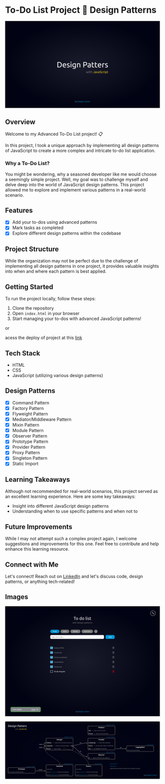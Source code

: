 # To-Do List Project 🚀 Design Patterns

![Project Cover](https://github.com/KlaytonJr/design-patterns-js/blob/main/assets/Cover.png?raw=true)

## Overview
Welcome to my Advanced To-Do List project! 📋 

In this project, I took a unique approach by implementing all design patterns of JavaScript to create a more complex and intricate to-do list application.

### Why a To-Do List?
You might be wondering, why a seasoned developer like me would choose a seemingly simple project. Well, my goal was to challenge myself and delve deep into the world of JavaScript design patterns. This project allowed me to explore and implement various patterns in a real-world scenario.

## Features
- [X] Add your to-dos using advanced patterns
- [X] Mark tasks as completed
- [X] Explore different design patterns within the codebase

## Project Structure
While the organization may not be perfect due to the challenge of implementing all design patterns in one project, it provides valuable insights into when and where each pattern is best applied.

## Getting Started
To run the project locally, follow these steps:
1. Clone the repository
2. Open `index.html` in your browser
3. Start managing your to-dos with advanced JavaScript patterns!

or

acess the deploy of project at this [link](https://klaytonjr.github.io/design-patterns-js/)

## Tech Stack
- HTML
- CSS
- JavaScript (utilizing various design patterns)
  
## Design Patterns

- [X] Command Pattern
- [X] Factory Pattern
- [X] Flyweight Pattern
- [X] Mediator/Middleware Pattern
- [X] Mixin Pattern
- [X] Module Pattern
- [X] Observer Pattern
- [X] Prototype Pattern
- [X] Provider Pattern
- [X] Proxy Pattern
- [X] Singleton Pattern
- [X] Static Import

## Learning Takeaways
Although not recommended for real-world scenarios, this project served as an excellent learning experience. Here are some key takeaways:
- Insight into different JavaScript design patterns
- Understanding when to use specific patterns and when not to

## Future Improvements
While I may not attempt such a complex project again, I welcome suggestions and improvements for this one. Feel free to contribute and help enhance this learning resource.

## Connect with Me
Let's connect! Reach out on [LinkedIn](https://www.linkedin.com/in/klayton-jr/) and let's discuss code, design patterns, or anything tech-related!

## Images

![Project Image](https://github.com/KlaytonJr/design-patterns-js/blob/main/assets/project.png?raw=true)

![Project Architecture](https://github.com/KlaytonJr/design-patterns-js/blob/main/assets/Architecutre.png?raw=true)